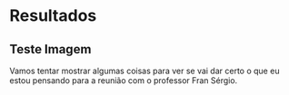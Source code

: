 # Resultados

## Teste Imagem

Vamos tentar mostrar algumas coisas para ver se vai dar certo o que eu estou pensando para a reunião com o professor Fran Sérgio.
